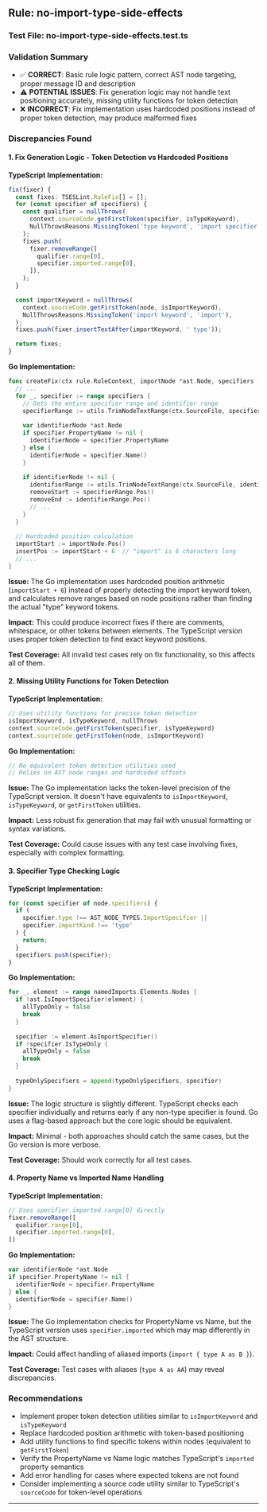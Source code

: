 ## Rule: no-import-type-side-effects

### Test File: no-import-type-side-effects.test.ts

### Validation Summary
- ✅ **CORRECT**: Basic rule logic pattern, correct AST node targeting, proper message ID and description
- ⚠️ **POTENTIAL ISSUES**: Fix generation logic may not handle text positioning accurately, missing utility functions for token detection
- ❌ **INCORRECT**: Fix implementation uses hardcoded positions instead of proper token detection, may produce malformed fixes

### Discrepancies Found

#### 1. Fix Generation Logic - Token Detection vs Hardcoded Positions

**TypeScript Implementation:**
```typescript
fix(fixer) {
  const fixes: TSESLint.RuleFix[] = [];
  for (const specifier of specifiers) {
    const qualifier = nullThrows(
      context.sourceCode.getFirstToken(specifier, isTypeKeyword),
      NullThrowsReasons.MissingToken('type keyword', 'import specifier'),
    );
    fixes.push(
      fixer.removeRange([
        qualifier.range[0],
        specifier.imported.range[0],
      ]),
    );
  }

  const importKeyword = nullThrows(
    context.sourceCode.getFirstToken(node, isImportKeyword),
    NullThrowsReasons.MissingToken('import keyword', 'import'),
  );
  fixes.push(fixer.insertTextAfter(importKeyword, ' type'));

  return fixes;
}
```

**Go Implementation:**
```go
func createFix(ctx rule.RuleContext, importNode *ast.Node, specifiers []*ast.ImportSpecifier) []rule.RuleFix {
  // ...
  for _, specifier := range specifiers {
    // Gets the entire specifier range and identifier range
    specifierRange := utils.TrimNodeTextRange(ctx.SourceFile, specifier.AsNode())
    
    var identifierNode *ast.Node
    if specifier.PropertyName != nil {
      identifierNode = specifier.PropertyName
    } else {
      identifierNode = specifier.Name()
    }
    
    if identifierNode != nil {
      identifierRange := utils.TrimNodeTextRange(ctx.SourceFile, identifierNode)
      removeStart := specifierRange.Pos()
      removeEnd := identifierRange.Pos()
      // ...
    }
  }
  
  // Hardcoded position calculation
  importStart := importNode.Pos()
  insertPos := importStart + 6  // "import" is 6 characters long
  // ...
}
```

**Issue:** The Go implementation uses hardcoded position arithmetic (`importStart + 6`) instead of properly detecting the import keyword token, and calculates remove ranges based on node positions rather than finding the actual "type" keyword tokens.

**Impact:** This could produce incorrect fixes if there are comments, whitespace, or other tokens between elements. The TypeScript version uses proper token detection to find exact keyword positions.

**Test Coverage:** All invalid test cases rely on fix functionality, so this affects all of them.

#### 2. Missing Utility Functions for Token Detection

**TypeScript Implementation:**
```typescript
// Uses utility functions for precise token detection
isImportKeyword, isTypeKeyword, nullThrows
context.sourceCode.getFirstToken(specifier, isTypeKeyword)
context.sourceCode.getFirstToken(node, isImportKeyword)
```

**Go Implementation:**
```go
// No equivalent token detection utilities used
// Relies on AST node ranges and hardcoded offsets
```

**Issue:** The Go implementation lacks the token-level precision of the TypeScript version. It doesn't have equivalents to `isImportKeyword`, `isTypeKeyword`, or `getFirstToken` utilities.

**Impact:** Less robust fix generation that may fail with unusual formatting or syntax variations.

**Test Coverage:** Could cause issues with any test case involving fixes, especially with complex formatting.

#### 3. Specifier Type Checking Logic

**TypeScript Implementation:**
```typescript
for (const specifier of node.specifiers) {
  if (
    specifier.type !== AST_NODE_TYPES.ImportSpecifier ||
    specifier.importKind !== 'type'
  ) {
    return;
  }
  specifiers.push(specifier);
}
```

**Go Implementation:**
```go
for _, element := range namedImports.Elements.Nodes {
  if !ast.IsImportSpecifier(element) {
    allTypeOnly = false
    break
  }
  
  specifier := element.AsImportSpecifier()
  if !specifier.IsTypeOnly {
    allTypeOnly = false
    break
  }
  
  typeOnlySpecifiers = append(typeOnlySpecifiers, specifier)
}
```

**Issue:** The logic structure is slightly different. TypeScript checks each specifier individually and returns early if any non-type specifier is found. Go uses a flag-based approach but the core logic should be equivalent.

**Impact:** Minimal - both approaches should catch the same cases, but the Go version is more verbose.

**Test Coverage:** Should work correctly for all test cases.

#### 4. Property Name vs Imported Name Handling

**TypeScript Implementation:**
```typescript
// Uses specifier.imported.range[0] directly
fixer.removeRange([
  qualifier.range[0],
  specifier.imported.range[0],
])
```

**Go Implementation:**
```go
var identifierNode *ast.Node
if specifier.PropertyName != nil {
  identifierNode = specifier.PropertyName
} else {
  identifierNode = specifier.Name()
}
```

**Issue:** The Go implementation checks for PropertyName vs Name, but the TypeScript version uses `specifier.imported` which may map differently in the AST structure.

**Impact:** Could affect handling of aliased imports (`import { type A as B }`).

**Test Coverage:** Test cases with aliases (`type A as AA`) may reveal discrepancies.

### Recommendations
- Implement proper token detection utilities similar to `isImportKeyword` and `isTypeKeyword`
- Replace hardcoded position arithmetic with token-based positioning
- Add utility functions to find specific tokens within nodes (equivalent to `getFirstToken`)
- Verify the PropertyName vs Name logic matches TypeScript's `imported` property semantics
- Add error handling for cases where expected tokens are not found
- Consider implementing a source code utility similar to TypeScript's `sourceCode` for token-level operations

---